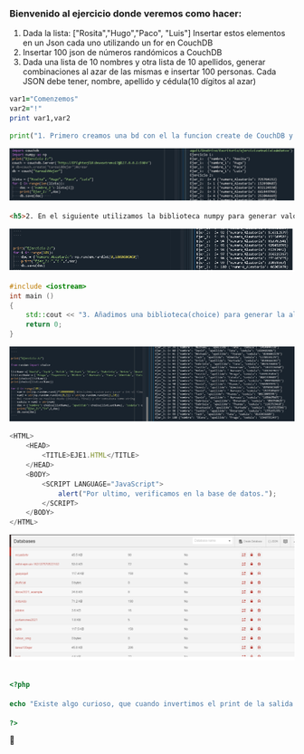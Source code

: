 ### Bienvenido al ejercicio donde veremos como hacer:
1. Dada la lista:
["Rosita","Hugo","Paco", "Luis"]
Insertar estos elementos en un Json cada uno utilizando un for en CouchDB
2. Insertar 100 json de números randómicos a CouchDB
3. Dada una lista de 10 nombres y otra lista de 10 apellidos, generar combinaciones al azar de las mismas e insertar 100 personas. Cada JSON debe tener, nombre, apellido y cédula(10 dígitos al azar)

```ruby
var1="Comenzemos"
var2="!"
print var1,var2
```

```python
print("1. Primero creamos una bd con el la funcion create de CouchDB y luego procedemos con la lista y el for respectivo para llevar a cabo el ejercicio)
```
![Imagen del ejercicio 1](img/1.png)

```html
<h5>2. En el siguiente utilizamos la biblioteca numpy para generar valores entre de la funcion entre (0 hasta 1000000000) para mandarlo por el for con iteraciones de 100</h5>
```
![Imagen ejercicio 2](img/2.png)

```c++
#include <iostream>
int main () 
{
    std::cout << "3. Añadimos una biblioteca(choice) para generar la aletoriedad de las listas y usamos una concatenación de numeros random con ""str"" para generar un valor de 10 digitos.";
    return 0;
}
```
![Imagen ejercicio 3](img/3.png)

```javascript
<HTML>
    <HEAD>
        <TITLE>EJE1.HTML</TITLE>
    </HEAD>
    <BODY>
        <SCRIPT LANGUAGE="JavaScript">
            alert("Por ultimo, verificamos en la base de datos.");
        </SCRIPT>
    </BODY>
</HTML>
```
![Imagen ejercicio](img/0.png)

```php

<?php

echo "Existe algo curioso, que cuando invertimos el print de la salida por consola, se ve como el documento json se ha modificado, añadiendo el id y rev";

?>
```
:racehorse:
